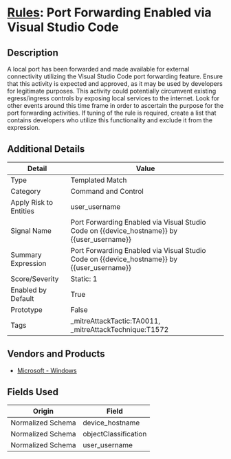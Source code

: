 # [Rules](README.md): Port Forwarding Enabled via Visual Studio Code

## Description
A local port has been forwarded and made available for external connectivity utilizing the Visual Studio Code port forwarding feature. Ensure that this activity is expected and approved, as it may be used by developers for legitimate purposes. This activity could potentially circumvent existing egress/ingress controls by exposing local services to the internet. Look for other events around this time frame in order to ascertain the purpose for the port forwarding activities. If tuning of the rule is required, create a list that contains developers who utilize this functionality and exclude it from the expression.

## Additional Details
|Detail|Value|
|----|----|
|Type|Templated Match|
|Category|Command and Control|
|Apply Risk to Entities|user_username|
|Signal Name|Port Forwarding Enabled via Visual Studio Code on {{device_hostname}} by {{user_username}}|
|Summary Expression|Port Forwarding Enabled via Visual Studio Code on {{device_hostname}} by {{user_username}}|
|Score/Severity|Static: 1|
|Enabled by Default|True|
|Prototype|False|
|Tags|_mitreAttackTactic:TA0011, _mitreAttackTechnique:T1572|
## Vendors and Products
- [Microsoft - Windows](../products/1ff7546c-cb36-4a24-87f7-89d2cecc5761.md)


## Fields Used

|Origin|Field|
|----|----|
|Normalized Schema|device_hostname|
|Normalized Schema|objectClassification|
|Normalized Schema|user_username|


